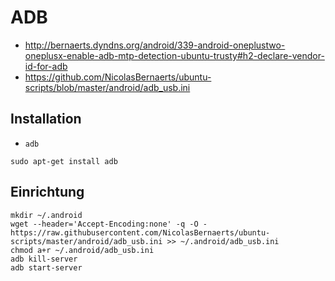 # ADB

+   <http://bernaerts.dyndns.org/android/339-android-oneplustwo-oneplusx-enable-adb-mtp-detection-ubuntu-trusty#h2-declare-vendor-id-for-adb>
+   <https://github.com/NicolasBernaerts/ubuntu-scripts/blob/master/android/adb_usb.ini>



## Installation

+   `adb`

<!---->

    sudo apt-get install adb



## Einrichtung

    mkdir ~/.android
    wget --header='Accept-Encoding:none' -q -O - https://raw.githubusercontent.com/NicolasBernaerts/ubuntu-scripts/master/android/adb_usb.ini >> ~/.android/adb_usb.ini
    chmod a+r ~/.android/adb_usb.ini
    adb kill-server
    adb start-server
